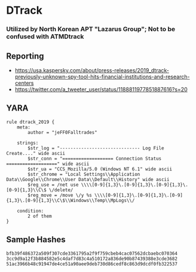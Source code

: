 # DTrack 
### Utilized by North Korean APT "Lazarus Group"; Not to be confused with ATMDtrack

## Reporting
* https://usa.kaspersky.com/about/press-releases/2019_dtrack-previously-unknown-spy-tool-hits-financial-institutions-and-research-centers
* https://twitter.com/a_tweeter_user/status/1188811977851887616?s=20

## YARA
```yara
rule dtrack_2019 {
    meta:
        author = "jeFF0Falltrades"

    strings:
        $str_log = "------------------------------ Log File Create...." wide ascii
        $str_conn = "=================== Connection Status ===================" wide ascii
        $str_ua = "CCS_Mozilla/5.0 (Windows NT 6.1" wide ascii
        $str_chrome = "Local Settings\\Application Data\\Google\\Chrome\\User Data\\Default\\History" wide ascii
        $reg_use = /net use \\\\[0-9]{1,3}\.[0-9]{1,3}\.[0-9]{1,3}\.[0-9]{1,3}\\C\$ \/delete/
        $reg_move = /move \/y %s \\\\[0-9]{1,3}\.[0-9]{1,3}\.[0-9]{1,3}\.[0-9]{1,3}\\C\$\\Windows\\Temp\\MpLogs\\/

    condition:
        2 of them
}
```

## Sample Hashes
```
bfb39f486372a509f307cde3361795a2f9f759cbeb4cac07562dcbaebc070364
3cc9d9a12f3b884582e5c4daf7d83c4a510172a836de90b87439388e3cde3682
51ac3966b48c91947de4ce51a90aee9deb730d86cedf8c863d9dcdf0fb322537
```
